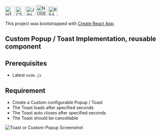 <img src="https://raw.githubusercontent.com/wiki/pulkitcs/web-development/icons/html.png" height="30" title="HTML5">&nbsp;<img src="https://raw.githubusercontent.com/wiki/pulkitcs/web-development/icons/css.png" title="CSS" height="30">&nbsp;<img src="https://raw.githubusercontent.com/wiki/pulkitcs/web-development/icons/js.png" height="30" title="JAVASCRIPT">&nbsp;<img src="https://raw.githubusercontent.com/wiki/pulkitcs/web-development/icons/node.png" height="35" title="NODE.JS">&nbsp;<img src="https://raw.githubusercontent.com/wiki/pulkitcs/web-development/icons/react.png" height="30" title="REACT.JS">

This project was bootstrapped with [Create React App](https://github.com/facebook/create-react-app).

## Custom Popup / Toast Implementation, reusable component

## Prerequisites

- Latest `node.js`

## Requirement

- Create a Custom configurable Popup / Toast
- The Toast loads after specified seconds
- The Toast auto closes after specified seconds
- The Toast should be cancellable

<img src="https://raw.githubusercontent.com/wiki/pulkitcs/web-development/screenshots/Toast/Toast.gif" alt="Toast or Custom-Popup Screenshot" />
